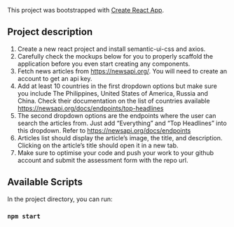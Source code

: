 This project was bootstrapped with [Create React App](https://github.com/facebook/create-react-app).

## Project description

1. Create a new react project and install semantic-ui-css and axios.
2. Carefully check the mockups below for you to properly scaffold the application before you even start creating any components.
3. Fetch news articles from https://newsapi.org/. You will need to create an account to get an api key.
4. Add at least 10 countries in the first dropdown options but make sure you include The Philippines, United States of America, Russia and China. Check their documentation on the list of countries available https://newsapi.org/docs/endpoints/top-headlines
5. The second dropdown options are the endpoints where the user can search the articles from. Just add “Everything” and “Top Headlines” into this dropdown. Refer to https://newsapi.org/docs/endpoints
6. Articles list should display the article’s image, the title, and description. Clicking on the article’s title should open it in a new tab.
7. Make sure to optimise your code and push your work to your github account and submit the assessment form with the repo url.



## Available Scripts

In the project directory, you can run:

### `npm start`
